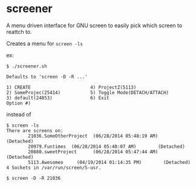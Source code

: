 screener
========

A menu driven interface for GNU screen to easily pick which screen to reattch to. 

Creates a menu for `screen -ls`

ex: 

```
$ ./screener.sh

Defaults to 'screen -D -R ...'

1) CREATE                      4) ProjectZ(5113)
2) SomeProjec(25414)           5) Toggle Mode(DETACH/ATTACH)
3) default(24853)              6) Exit
Option #)

```

instead of 

```
$ screen -ls
There are screens on:
        21036.SomeOtherProject  (06/28/2014 05:48:19 AM)        (Detached)
        20979.Funtimes  (06/28/2014 05:48:07 AM)        (Detached)
        20880.sweetProject      (06/28/2014 05:47:44 AM)        (Detached)
        5113.Awesomeo     (04/19/2014 01:14:35 PM)        (Detached)
4 Sockets in /var/run/screen/S-usr.

$ screen -D -R 21036
```
